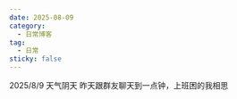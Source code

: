 ```yaml
---
date: 2025-08-09
category:
  - 日常博客
tag:
  - 日常
sticky: false
---
```


2025/8/9 天气阴天
昨天跟群友聊天到一点钟，上班困的我相思
